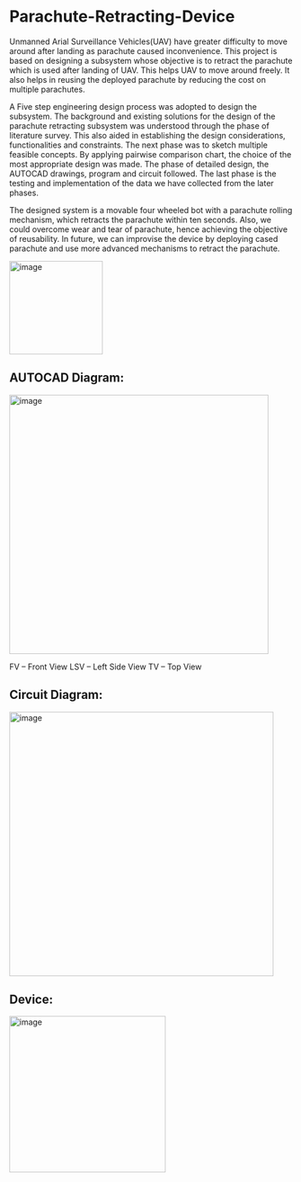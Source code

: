 # Parachute-Retracting-Device
Unmanned Arial Surveillance Vehicles(UAV) have greater difficulty to move around after landing as parachute caused inconvenience. This project is based on designing a subsystem whose objective is to retract the parachute which is used after landing of UAV. This helps UAV to move around freely. It also helps in reusing the deployed parachute by reducing the cost on multiple parachutes.

A Five step engineering design process was adopted to design the subsystem. The background
and existing solutions for the design of the parachute retracting subsystem was understood
through the phase of literature survey. This also aided in establishing the design considerations,
functionalities and constraints. The next phase was to sketch multiple feasible concepts. By
applying pairwise comparison chart, the choice of the most appropriate design was made. The
phase of detailed design, the AUTOCAD drawings, program and circuit followed. The last phase
is the testing and implementation of the data we have collected from the later phases.

The designed system is a movable four wheeled bot with a parachute rolling mechanism, which
retracts the parachute within ten seconds. Also, we could overcome wear and tear of
parachute, hence achieving the objective of reusability. In future, we can improvise the device
by deploying cased parachute and use more advanced mechanisms to retract the parachute.

<img width="166" alt="image" src="https://user-images.githubusercontent.com/35320633/197734181-ae8fd17c-d775-46be-aa3d-695454defb48.png">


## AUTOCAD Diagram:

<img width="461" alt="image" src="https://user-images.githubusercontent.com/35320633/197731260-55ee8ca4-6de7-4280-b9c8-f78a9072420b.png">

FV – Front View           LSV – Left Side View
TV – Top View



## Circuit Diagram:

<img width="470" alt="image" src="https://user-images.githubusercontent.com/35320633/197731618-47c3b0ea-731a-4f74-ae47-9c780b83342e.png">




## Device:

<img width="278" alt="image" src="https://user-images.githubusercontent.com/35320633/197732438-c8ffd3e2-a3e1-47ba-b2d6-1f165a8283e5.png">
